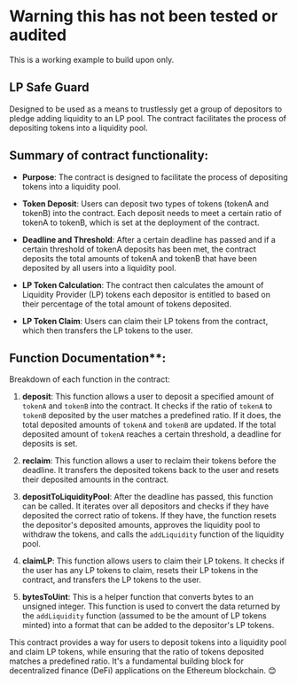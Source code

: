 # Warning this has not been tested or audited
This is a working example to build upon only.

## LP Safe Guard
Designed to be used as a means to trustlessly get a group of depositors to pledge adding liquidity to an LP pool.
The contract facilitates the process of depositing tokens into a liquidity pool. 

## Summary of contract functionality:


- **Purpose**: The contract is designed to facilitate the process of depositing tokens into a liquidity pool.

- **Token Deposit**: Users can deposit two types of tokens (tokenA and tokenB) into the contract. Each deposit needs to meet a certain ratio of tokenA to tokenB, which is set at the deployment of the contract.

- **Deadline and Threshold**: After a certain deadline has passed and if a certain threshold of tokenA deposits has been met, the contract deposits the total amounts of tokenA and tokenB that have been deposited by all users into a liquidity pool.

- **LP Token Calculation**: The contract then calculates the amount of Liquidity Provider (LP) tokens each depositor is entitled to based on their percentage of the total amount of tokens deposited.

- **LP Token Claim**: Users can claim their LP tokens from the contract, which then transfers the LP tokens to the user.


## Function Documentation**:

Breakdown of each function in the contract:

1. **deposit**: This function allows a user to deposit a specified amount of `tokenA` and `tokenB` into the contract. It checks if the ratio of `tokenA` to `tokenB` deposited by the user matches a predefined ratio. If it does, the total deposited amounts of `tokenA` and `tokenB` are updated. If the total deposited amount of `tokenA` reaches a certain threshold, a deadline for deposits is set.

2. **reclaim**: This function allows a user to reclaim their tokens before the deadline. It transfers the deposited tokens back to the user and resets their deposited amounts in the contract.

3. **depositToLiquidityPool**: After the deadline has passed, this function can be called. It iterates over all depositors and checks if they have deposited the correct ratio of tokens. If they have, the function resets the depositor's deposited amounts, approves the liquidity pool to withdraw the tokens, and calls the `addLiquidity` function of the liquidity pool.

4. **claimLP**: This function allows users to claim their LP tokens. It checks if the user has any LP tokens to claim, resets their LP tokens in the contract, and transfers the LP tokens to the user.

5. **bytesToUint**: This is a helper function that converts bytes to an unsigned integer. This function is used to convert the data returned by the `addLiquidity` function (assumed to be the amount of LP tokens minted) into a format that can be added to the depositor's LP tokens.

This contract provides a way for users to deposit tokens into a liquidity pool and claim LP tokens, while ensuring that the ratio of tokens deposited matches a predefined ratio. It's a fundamental building block for decentralized finance (DeFi) applications on the Ethereum blockchain. 😊